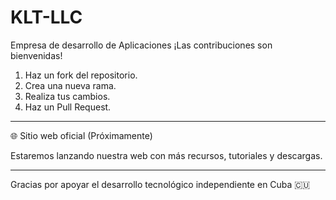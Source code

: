 # KLT-LLC
Empresa de desarrollo de Aplicaciones 
¡Las contribuciones son bienvenidas!

1. Haz un fork del repositorio.
2. Crea una nueva rama.
3. Realiza tus cambios.
4. Haz un Pull Request.

---

🌐 Sitio web oficial (Próximamente)

Estaremos lanzando nuestra web con más recursos, tutoriales y descargas.

---

Gracias por apoyar el desarrollo tecnológico independiente en Cuba 🇨🇺
